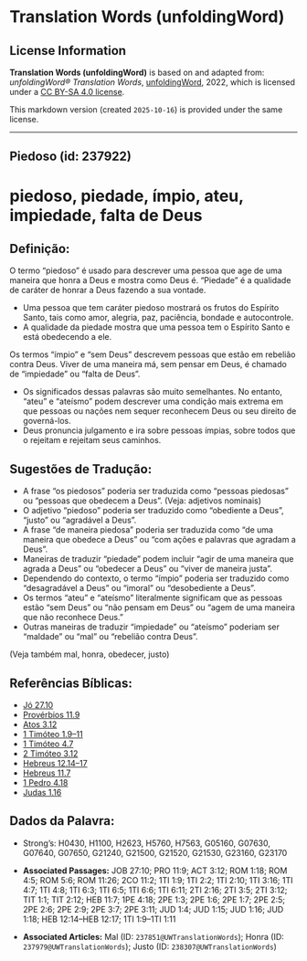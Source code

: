 # Translation Words (unfoldingWord)

## License Information

**Translation Words (unfoldingWord)** is based on and adapted from: _unfoldingWord® Translation Words_, [unfoldingWord](https://unfoldingword.org/utw), 2022, which is licensed under a [CC BY-SA 4.0 license](https://creativecommons.org/licenses/by-sa/4.0/legalcode.en).

This markdown version (created `2025-10-16`) is provided under the same license.



--------------------------------

## Piedoso (id: 237922)

piedoso, piedade, ímpio, ateu, impiedade, falta de Deus
=======================================================

Definição:
----------

O termo “piedoso” é usado para descrever uma pessoa que age de uma maneira que honra a Deus e mostra como Deus é. “Piedade” é a qualidade de caráter de honrar a Deus fazendo a sua vontade.

* Uma pessoa que tem caráter piedoso mostrará os frutos do Espírito Santo, tais como amor, alegria, paz, paciência, bondade e autocontrole.
* A qualidade da piedade mostra que uma pessoa tem o Espírito Santo e está obedecendo a ele.

Os termos “ímpio” e “sem Deus” descrevem pessoas que estão em rebelião contra Deus. Viver de uma maneira má, sem pensar em Deus, é chamado de “impiedade” ou “falta de Deus”.

* Os significados dessas palavras são muito semelhantes. No entanto, “ateu” e “ateísmo” podem descrever uma condição mais extrema em que pessoas ou nações nem sequer reconhecem Deus ou seu direito de governá\-los.
* Deus pronuncia julgamento e ira sobre pessoas ímpias, sobre todos que o rejeitam e rejeitam seus caminhos.

Sugestões de Tradução:
----------------------

* A frase “os piedosos” poderia ser traduzida como “pessoas piedosas” ou “pessoas que obedecem a Deus”. (Veja: adjetivos nominais)
* O adjetivo “piedoso” poderia ser traduzido como “obediente a Deus”, “justo” ou “agradável a Deus”.
* A frase “de maneira piedosa” poderia ser traduzida como “de uma maneira que obedece a Deus” ou “com ações e palavras que agradam a Deus”.
* Maneiras de traduzir “piedade” podem incluir “agir de uma maneira que agrada a Deus” ou “obedecer a Deus” ou “viver de maneira justa”.
* Dependendo do contexto, o termo “ímpio” poderia ser traduzido como “desagradável a Deus” ou “imoral” ou “desobediente a Deus”.
* Os termos “ateu” e “ateísmo” literalmente significam que as pessoas estão “sem Deus” ou “não pensam em Deus” ou “agem de uma maneira que não reconhece Deus.”
* Outras maneiras de traduzir “impiedade” ou “ateísmo” poderiam ser “maldade” ou “mal” ou “rebelião contra Deus”.

(Veja também mal, honra, obedecer, justo)

Referências Bíblicas:
---------------------

* [Jó 27\.10](https://ref.ly/Job27:10)
* [Provérbios 11\.9](https://ref.ly/Prov11:9)
* [Atos 3\.12](https://ref.ly/Acts3:12)
* [1 Timóteo 1\.9–11](https://ref.ly/1Tim1:9-1Tim1:11)
* [1 Timóteo 4\.7](https://ref.ly/1Tim4:7)
* [2 Timóteo 3\.12](https://ref.ly/2Tim3:12)
* [Hebreus 12\.14–17](https://ref.ly/Heb12:14-Heb12:17)
* [Hebreus 11\.7](https://ref.ly/Heb11:7)
* [1 Pedro 4\.18](https://ref.ly/1Pet4:18)
* [Judas 1\.16](https://ref.ly/Jude1:16)

Dados da Palavra:
-----------------

* Strong’s: H0430, H1100, H2623, H5760, H7563, G05160, G07630, G07640, G07650, G21240, G21500, G21520, G21530, G23160, G23170

* **Associated Passages:** JOB 27:10; PRO 11:9; ACT 3:12; ROM 1:18; ROM 4:5; ROM 5:6; ROM 11:26; 2CO 11:2; 1TI 1:9; 1TI 2:2; 1TI 2:10; 1TI 3:16; 1TI 4:7; 1TI 4:8; 1TI 6:3; 1TI 6:5; 1TI 6:6; 1TI 6:11; 2TI 2:16; 2TI 3:5; 2TI 3:12; TIT 1:1; TIT 2:12; HEB 11:7; 1PE 4:18; 2PE 1:3; 2PE 1:6; 2PE 1:7; 2PE 2:5; 2PE 2:6; 2PE 2:9; 2PE 3:7; 2PE 3:11; JUD 1:4; JUD 1:15; JUD 1:16; JUD 1:18; HEB 12:14–HEB 12:17; 1TI 1:9–1TI 1:11
* **Associated Articles:** Mal (ID: `237851@UWTranslationWords`); Honra (ID: `237979@UWTranslationWords`); Justo (ID: `238307@UWTranslationWords`)

